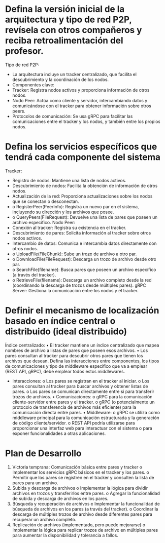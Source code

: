 # Defina la versión inicial de la arquitectura y tipo de red P2P, revísela con otros compañeros y reciba retroalimentación del profesor.
Tipo de red P2P:
- La arquitectura incluye un tracker centralizado, que facilita el descubrimiento y la coordinación de los nodos.
- Componentes clave:
- Tracker: Registra nodos activos y proporciona información de otros nodos.
- Nodo Peer: Actúa como cliente y servidor, intercambiando datos y comunicándose con el tracker para obtener información sobre otros peers.
- Protocolos de comunicación: Se usa gRPC para facilitar las comunicaciones entre el tracker y los nodos, y también entre los propios nodos.

# Defina los servicios específicos que tendrá cada componente del sistema
Tracker:
- Registro de nodos: Mantiene una lista de nodos activos.
- Descubrimiento de nodos: Facilita la obtención de información de otros nodos.
- Actualización de la red: Proporciona actualizaciones sobre los nodos que se conectan o desconectan.
- o	RegisterPeer(PeerInfo): Registra un nuevo par en el sistema, incluyendo su dirección y los archivos que posee.
- o	QueryPeers(FileRequest): Devuelve una lista de pares que poseen un archivo específico.
Nodo Peer:
- Conexión al tracker: Registra su existencia en el tracker.
- Descubrimiento de pares: Solicita información al tracker sobre otros nodos activos.
- Intercambio de datos: Comunica e intercambia datos directamente con otros nodos.
- o	UploadFile(FileChunk): Sube un trozo de archivo a otro par.
- o	DownloadFile(FileRequest): Descarga un trozo de archivo desde otro par.
- o	SearchFile(filename): Busca pares que poseen un archivo específico (a través del tracker).
- o	RetrieveFile(filename): Descarga un archivo completo desde la red (coordinando la descarga de trozos desde múltiples pares).
gRPC Server: Gestiona la comunicación entre los nodos y el tracker.

# Definir el mecanismo de localización basado en índice central o distribuido (ideal distribuido)
Índice centralizado:
•	El tracker mantiene un índice centralizado que mapea nombres de archivo a listas de pares que poseen esos archivos.
•	Los pares consultan al tracker para descubrir otros pares que tienen los archivos que desean.
Defina las interacciones entre componentes, los tipos de comunicaciones y tipo de middleware específico que va a emplear (REST API, gRPC), debe emplear todos estos middlewares.
- Interacciones:
o	Los pares se registran en el tracker al iniciar.
o	Los pares consultan al tracker para buscar archivos y obtener listas de pares.
o	Los pares se comunican directamente entre sí para transferir trozos de archivos.
•	Comunicaciones:
o	gRPC para la comunicación cliente-servidor entre pares y el tracker.
o	gRPC (o potencialmente un protocolo de transferencia de archivos más eficiente) para la comunicación directa entre pares.
•	Middleware:
o	gRPC se utiliza como middleware principal para la comunicación estructurada y la generación de código cliente/servidor.
o	REST API podría utilizarse para proporcionar una interfaz web para interactuar con el sistema o para exponer funcionalidades a otras aplicaciones.

# Plan de Desarrollo
1.	Victoria temprana: Comunicación básica entre pares y tracker 
o	Implementar los servicios gRPC básicos en el tracker y los pares.
o	Permitir que los pares se registren en el tracker y consulten la lista de pares para un archivo.
2.	Subida y descarga de archivos 
o	Implementar la lógica para dividir archivos en trozos y transferirlos entre pares.
o	Agregar la funcionalidad de subida y descarga de archivos en los pares.
3.	Búsqueda y recuperación de archivos 
o	Implementar la funcionalidad de búsqueda de archivos en los pares (a través del tracker).
o	Coordinar la descarga de múltiples trozos de archivo desde diferentes pares para recuperar un archivo completo.
4.	Replicación de archivos (implementado, pero puede mejorarse)
o	Implementar la lógica para replicar trozos de archivo en múltiples pares para aumentar la disponibilidad y tolerancia a fallos.


